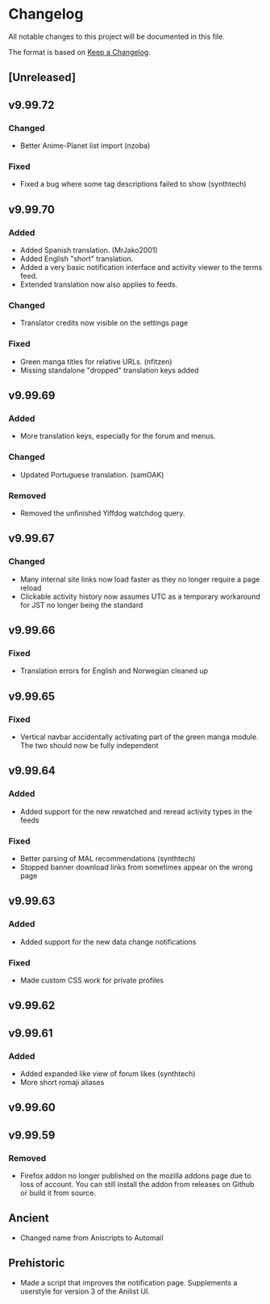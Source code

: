 # Changelog

All notable changes to this project will be documented in this file.

The format is based on [Keep a Changelog](https://keepachangelog.com/en/1.0.0/).

## [Unreleased]

## v9.99.72

### Changed

- Better Anime-Planet list import (nzoba)

### Fixed

- Fixed a bug where some tag descriptions failed to show (synthtech)

## v9.99.70

### Added

- Added Spanish translation. (MrJako2001)
- Added English "short" translation.
- Added a very basic notification interface and activity viewer to the terms feed.
- Extended translation now also applies to feeds.

### Changed

- Translator credits now visible on the settings page

### Fixed

- Green manga titles for relative URLs. (nfitzen)
- Missing standalone "dropped" translation keys added

## v9.99.69

### Added

- More translation keys, especially for the forum and menus.

### Changed

- Updated Portuguese translation. (samOAK)

### Removed

- Removed the unfinished Yiffdog watchdog query.

## v9.99.67

### Changed

- Many internal site links now load faster as they no longer require a page reload
- Clickable activity history now assumes UTC as a temporary workaround for JST no longer being the standard

## v9.99.66

### Fixed

- Translation errors for English and Norwegian cleaned up

## v9.99.65

### Fixed

- Vertical navbar accidentally activating part of the green manga module. The two should now be fully independent

## v9.99.64

### Added

- Added support for the new rewatched and reread activity types in the feeds

### Fixed

- Better parsing of MAL recommendations (synthtech)
- Stopped banner download links from sometimes appear on the wrong page

## v9.99.63 

### Added

- Added support for the new data change notifications

### Fixed

- Made custom CSS work for private profiles

## v9.99.62

## v9.99.61

### Added

- Added expanded like view of forum likes (synthtech)
- More short romaji aliases

## v9.99.60

## v9.99.59

### Removed

- Firefox addon no longer published on the mozilla addons page due to loss of account. You can still install the addon from releases on Github or build it from source.


## Ancient

- Changed name from Aniscripts to Automail

## Prehistoric

- Made a script that improves the notification page. Supplements a userstyle for version 3 of the Anilist UI.
